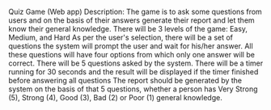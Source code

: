  Quiz Game (Web app)
Description: The game is to ask some questions from users and on the basis of their answers generate their report and let them know their general knowledge.
There will be 3 levels of the game: Easy, Medium, and Hard
As per the user's selection, there will be a set of questions the system will prompt the user and wait for his/her answer.
All these questions will have four options from which only one answer will be correct.
There will be 5 questions asked by the system.
There will be a timer running for 30 seconds and the result will be displayed if the timer finished before answering all questions
The report should be generated by the system on the basis of that 5 questions, whether a person has Very Strong (5),  Strong (4), Good (3), Bad (2) or Poor (1) general knowledge.


